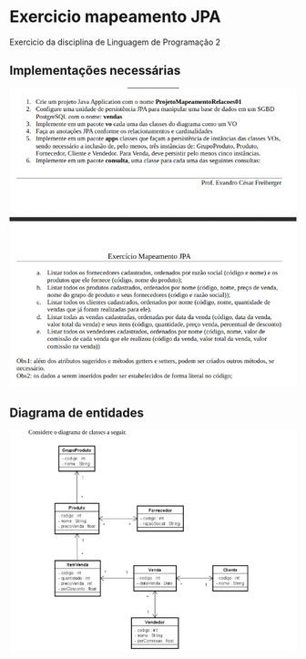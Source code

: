 # Exercicio mapeamento JPA
Exercicio da disciplina de Linguagem de Programação 2 

## Implementações necessárias
![Exercicios](exercicio_mapeamento_jpa.png)

## Diagrama de entidades
![Diagrama de entidades](diagrama_entidades.jpg)
